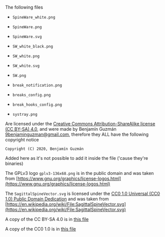 <!--
Copyright (c) 2020. Benjamín Antonio Velasco Guzmán
Author: Benjamín Antonio Velasco Guzmán <9benjaminguzman@gmail.com>

This program is free software: you can redistribute it and/or modify
it under the terms of the GNU General Public License as published by
the Free Software Foundation, either version 3 of the License, or
(at your option) any later version.

This program is distributed in the hope that it will be useful,
but WITHOUT ANY WARRANTY; without even the implied warranty of
MERCHANTABILITY or FITNESS FOR A PARTICULAR PURPOSE.  See the
GNU General Public License for more details.

You should have received a copy of the GNU General Public License
along with this program.  If not, see <http://www.gnu.org/licenses/>.
-->
The following files

- `SpineWare_white.png`

- `SpineWare.png`

- `SpineWare.svg`

- `SW_white_black.png`

- `SW_white.png`

- `SW_white.svg`

- `SW.png`

- `break_notification.png`

- `breaks_config.png`

- `break_hooks_config.png`

- `systray.png`

Are licensed under
the [Creative Commons Attribution-ShareAlike license (CC BY-SA) 4.0](https://creativecommons.org/licenses/by-sa/4.0/),
and were made by Benjamín Guzmán <9benjaminguzman@gmail.com>, therefore they ALL have the following copyright notice

`Copyright (C) 2020, Benjamín Guzmán `

Added here as it's not possible to add it inside the file ('cause they're binaries)

The GPLv3 logo `gplv3-136x68.png` is in the public domain and was taken
from [https://www.gnu.org/graphics/license-logos.html](https://www.gnu.org/graphics/license-logos.html)

The `SagittalSpineVector.svg` is licensed under
the [CC0 1.0 Universal (CC0 1.0) Public Domain Dedication](https://creativecommons.org/publicdomain/zero/1.0/deed.en)
and was taken
from [https://en.wikipedia.org/wiki/File:SagittalSpineVector.svg](https://en.wikipedia.org/wiki/File:SagittalSpineVector.svg)

A copy of the CC BY-SA 4.0 is in [this file](CC%20BY-SA.md)

A copy of the CC0 1.0 is in [this file](CC0%201.md)